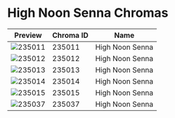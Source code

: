 # High Noon Senna Chromas

| Preview | Chroma ID | Name |
|---------|-----------|------|
| ![235011](https://raw.communitydragon.org/latest/plugins/rcp-be-lol-game-data/global/default/v1/champion-chroma-images/235/235011.png) | 235011 | High Noon Senna |
| ![235012](https://raw.communitydragon.org/latest/plugins/rcp-be-lol-game-data/global/default/v1/champion-chroma-images/235/235012.png) | 235012 | High Noon Senna |
| ![235013](https://raw.communitydragon.org/latest/plugins/rcp-be-lol-game-data/global/default/v1/champion-chroma-images/235/235013.png) | 235013 | High Noon Senna |
| ![235014](https://raw.communitydragon.org/latest/plugins/rcp-be-lol-game-data/global/default/v1/champion-chroma-images/235/235014.png) | 235014 | High Noon Senna |
| ![235015](https://raw.communitydragon.org/latest/plugins/rcp-be-lol-game-data/global/default/v1/champion-chroma-images/235/235015.png) | 235015 | High Noon Senna |
| ![235037](https://raw.communitydragon.org/latest/plugins/rcp-be-lol-game-data/global/default/v1/champion-chroma-images/235/235037.png) | 235037 | High Noon Senna |